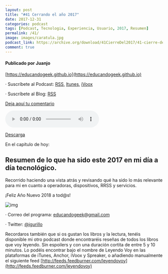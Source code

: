 ```yaml
---
layout: post
title: "#41 Cerrando el año 2017"
date: 2017-12-31
categories: podcast
tags: [Podcast, Tecnologia, Experiencia, Usuario, 2017, Resumen]
permalink: /41/
image: images/caratula.jpg
podcast_link: https://archive.org/download/41CierreDel2017/41-cierre-del-2017.mp3
comment: true
---
```


#### Publicado por Juanjo

[https://educandogeek.github.io](https://educandogeek.github.io)

· Suscríbete al Podcast: [RSS](http://feeds.feedburner.com/educandogeek), [Itunes](https://itunes.apple.com/es/podcast/educando-geek/id1110060146?mt=2), [iVoox](https://www.ivoox.com/podcast-educando-geek_sq_f1289274_1.html)

· Suscríbete al Blog: [RSS](http://feeds.feedburner.com/educandogeekblog)

[Deja aquí tu comentario](https://educandogeek.github.io/41/)

<audio controls>
  <source src="{{ page.podcast_link }}" type="audio/mp3">
</audio>


[Descarga][Mp3]


En el capítulo de hoy:

## Resumen de lo que ha sido este 2017 en mi día a día tecnológico.

Recorrido haciendo una vista atrás y revisando qué ha sido lo más relevante para mi en cuanto a operadoras, dispositivos, RRSS y servicios.

¡Feliz Año Nuevo 2018 a tod@s!


![img](https://i0.wp.com/webadictos.com/media/2016/12/apps-fiesta-ancc83o-nuevo-2018.jpg?fit=450%2C287&ssl=1)


· Correo del programa: [educandogeek@gmail.com](mailto:educandogeek@gmail.com)

· Twitter: [@jgurillo](https://twitter.com/jgurillo)

Recordaros también que si os gustan los libros y la lectura, tenéis disponible mi otro podcast donde encontraréis reseñas de todos los libros que voy leyendo. Sin espoilers y con una duración cortita de entre 5 y 10 minutos. Lo podéis encontrar bajo el nombre de Leyendo Voy en las plataformas de iTunes, Anchor, iVoox y Spreaker, o añadiendo manualmente el siguiente feed [http://feeds.feedburner.com/leyendovoy](http://feeds.feedburner.com/leyendovoy)



[Mp3]: https://archive.org/download/41CierreDel2017/41-cierre-del-2017.mp3
